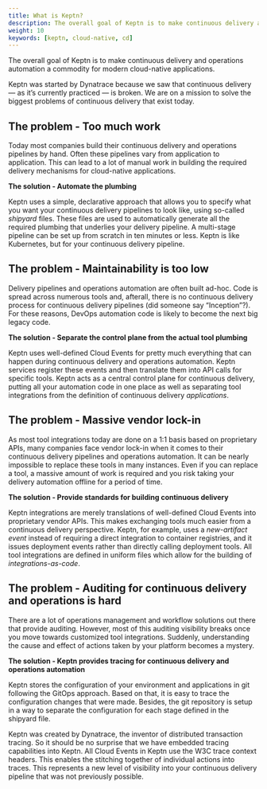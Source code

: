 ```yaml
---
title: What is Keptn?
description: The overall goal of Keptn is to make continuous delivery and operations automation a commodity for modern cloud-native applications.
weight: 10
keywords: [keptn, cloud-native, cd]
---
```


The overall goal of Keptn is to make continuous delivery and operations automation a commodity for modern cloud-native applications. 

Keptn was started by Dynatrace because we saw that continuous delivery — as it’s currently practiced — is broken. We are on a mission to solve the biggest problems of continuous delivery that exist today. 

## The problem - Too much work 

Today most companies build their continuous delivery and operations pipelines by hand. Often these pipelines vary from application to application. This can lead to a lot of manual work in building the required delivery mechanisms for cloud-native applications. 

**The solution - Automate the plumbing**

Keptn uses a simple, declarative approach that allows you to specify what you want your continuous delivery pipelines to look like, using so-called *shipyard* files. These files are used to automatically generate all the required plumbing that underlies your delivery pipeline. A multi-stage pipeline can be set up from scratch in ten minutes or less. Keptn is like Kubernetes, but for your continuous delivery pipeline.

## The problem - Maintainability is too low

Delivery pipelines and operations automation are often built ad-hoc. Code is spread across numerous tools and, afterall, there is no continuous delivery process for continuous delivery pipelines (did someone say “Inception”?). For these reasons, DevOps automation code is likely to become the next big legacy code.

**The solution - Separate the control plane from the actual tool plumbing**

Keptn uses well-defined Cloud Events for pretty much everything that can happen during continuous delivery and operations automation. Keptn services register these events and then translate them into API calls for specific tools. Keptn acts as a central control plane for continuous delivery, putting all your automation code in one place as well as separating tool integrations from the definition of continuous delivery *applications*.

## The problem - Massive vendor lock-in

As most tool integrations today are done on a 1:1 basis based on proprietary APIs, many companies face vendor lock-in when it comes to their continuous delivery pipelines and operations automation. It can be nearly impossible to replace these tools in many instances. Even if you can replace a tool, a massive amount of work is required and you risk taking your delivery automation offline for a period of time. 

**The solution - Provide standards for building continuous delivery**

Keptn integrations are merely translations of well-defined Cloud Events into proprietary vendor APIs. This makes exchanging tools much easier from a continuous delivery perspective. Keptn, for example, uses a *new-artifact event* instead of requiring a direct integration to container registries, and it issues deployment events rather than directly calling deployment tools. All tool integrations are defined in uniform files which allow for the building of *integrations-as-code*.

<!--
## The problem - Heavy runtime footprint

Most continuous delivery and operations automation solutions have large runtime requirements, especially within enterprise settings. Most tools also consume resources even when they are idle, either because no deployment is currently active or operations actions are still running.

**The solution - Keptn is fully serverless**

Keptn is built on Knative serverless services, so components only consume resources when they are actively doing something. This massively reduces the costs of running continuous delivery pipelines. With Keptn you can run an enterprise-grade continuous delivery and operations automation layer from your laptop for less than the cost of a burger and fries.
--> 

## The problem - Auditing for continuous delivery and operations is hard

There are a lot of operations management and workflow solutions out there that provide auditing. However, most of this auditing visibility breaks once you move towards customized tool integrations. Suddenly, understanding the cause and effect of actions taken by your platform becomes a mystery. 

**The solution - Keptn provides tracing for continuous delivery and operations automation**

Keptn stores the configuration of your environment and applications in git following the GitOps approach. Based on that, it is easy to trace the configuration changes that were made. Besides, the git repository is setup in a way to separate the configuration for each stage defined in the shipyard file.

Keptn was created by Dynatrace, the inventor of distributed transaction tracing. So it should be no surprise that we have embedded tracing capabilities into Keptn. All Cloud Events in Keptn use the W3C trace context headers. This enables the stitching together of individual actions into traces. This represents a new level of visibility into your continuous delivery pipeline that was not previously possible.
